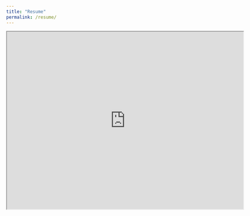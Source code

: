 ```yaml
---
title: "Resume"
permalink: /resume/
---
```


<iframe src="https://drive.google.com/file/d/16Nydv_pZt_mtj4sYqkQl_r4AH3ACAA9s/preview" width="640" height="480" allow="autoplay"></iframe>
